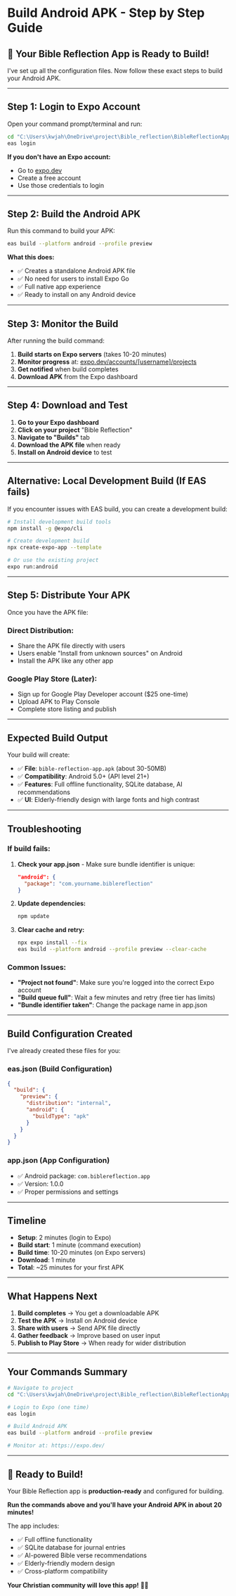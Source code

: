 # Build Android APK - Step by Step Guide

## 🎯 **Your Bible Reflection App is Ready to Build!**

I've set up all the configuration files. Now follow these exact steps to build your Android APK.

---

## **Step 1: Login to Expo Account**

Open your command prompt/terminal and run:

```bash
cd "C:\Users\kwjah\OneDrive\project\Bible_reflection\BibleReflectionApp"
eas login
```

**If you don't have an Expo account:**
- Go to [expo.dev](https://expo.dev) 
- Create a free account
- Use those credentials to login

---

## **Step 2: Build the Android APK**

Run this command to build your APK:

```bash
eas build --platform android --profile preview
```

**What this does:**
- ✅ Creates a standalone Android APK file
- ✅ No need for users to install Expo Go
- ✅ Full native app experience
- ✅ Ready to install on any Android device

---

## **Step 3: Monitor the Build**

After running the build command:

1. **Build starts on Expo servers** (takes 10-20 minutes)
2. **Monitor progress** at: [expo.dev/accounts/[username]/projects](https://expo.dev/)
3. **Get notified** when build completes
4. **Download APK** from the Expo dashboard

---

## **Step 4: Download and Test**

1. **Go to your Expo dashboard**
2. **Click on your project** "Bible Reflection"
3. **Navigate to "Builds"** tab
4. **Download the APK file** when ready
5. **Install on Android device** to test

---

## **Alternative: Local Development Build (If EAS fails)**

If you encounter issues with EAS build, you can create a development build:

```bash
# Install development build tools
npm install -g @expo/cli

# Create development build
npx create-expo-app --template

# Or use the existing project
expo run:android
```

---

## **Step 5: Distribute Your APK**

Once you have the APK file:

### **Direct Distribution:**
- Share the APK file directly with users
- Users enable "Install from unknown sources" on Android
- Install the APK like any other app

### **Google Play Store (Later):**
- Sign up for Google Play Developer account ($25 one-time)
- Upload APK to Play Console
- Complete store listing and publish

---

## **Expected Build Output**

Your build will create:
- ✅ **File**: `bible-reflection-app.apk` (about 30-50MB)
- ✅ **Compatibility**: Android 5.0+ (API level 21+)
- ✅ **Features**: Full offline functionality, SQLite database, AI recommendations
- ✅ **UI**: Elderly-friendly design with large fonts and high contrast

---

## **Troubleshooting**

### **If build fails:**

1. **Check your app.json** - Make sure bundle identifier is unique:
   ```json
   "android": {
     "package": "com.yourname.biblereflection"
   }
   ```

2. **Update dependencies:**
   ```bash
   npm update
   ```

3. **Clear cache and retry:**
   ```bash
   npx expo install --fix
   eas build --platform android --profile preview --clear-cache
   ```

### **Common Issues:**

- **"Project not found"**: Make sure you're logged into the correct Expo account
- **"Build queue full"**: Wait a few minutes and retry (free tier has limits)
- **"Bundle identifier taken"**: Change the package name in app.json

---

## **Build Configuration Created**

I've already created these files for you:

### **eas.json** (Build Configuration)
```json
{
  "build": {
    "preview": {
      "distribution": "internal",
      "android": {
        "buildType": "apk"
      }
    }
  }
}
```

### **app.json** (App Configuration)
- ✅ Android package: `com.biblereflection.app`
- ✅ Version: 1.0.0
- ✅ Proper permissions and settings

---

## **Timeline**

- **Setup**: 2 minutes (login to Expo)
- **Build start**: 1 minute (command execution)
- **Build time**: 10-20 minutes (on Expo servers)
- **Download**: 1 minute
- **Total**: ~25 minutes for your first APK

---

## **What Happens Next**

1. **Build completes** → You get a downloadable APK
2. **Test the APK** → Install on Android device
3. **Share with users** → Send APK file directly
4. **Gather feedback** → Improve based on user input
5. **Publish to Play Store** → When ready for wider distribution

---

## **Your Commands Summary**

```bash
# Navigate to project
cd "C:\Users\kwjah\OneDrive\project\Bible_reflection\BibleReflectionApp"

# Login to Expo (one time)
eas login

# Build Android APK
eas build --platform android --profile preview

# Monitor at: https://expo.dev/
```

---

## 🚀 **Ready to Build!**

Your Bible Reflection app is **production-ready** and configured for building. 

**Run the commands above and you'll have your Android APK in about 20 minutes!** 

The app includes:
- ✅ Full offline functionality
- ✅ SQLite database for journal entries
- ✅ AI-powered Bible verse recommendations  
- ✅ Elderly-friendly modern design
- ✅ Cross-platform compatibility

**Your Christian community will love this app!** 🙏✨